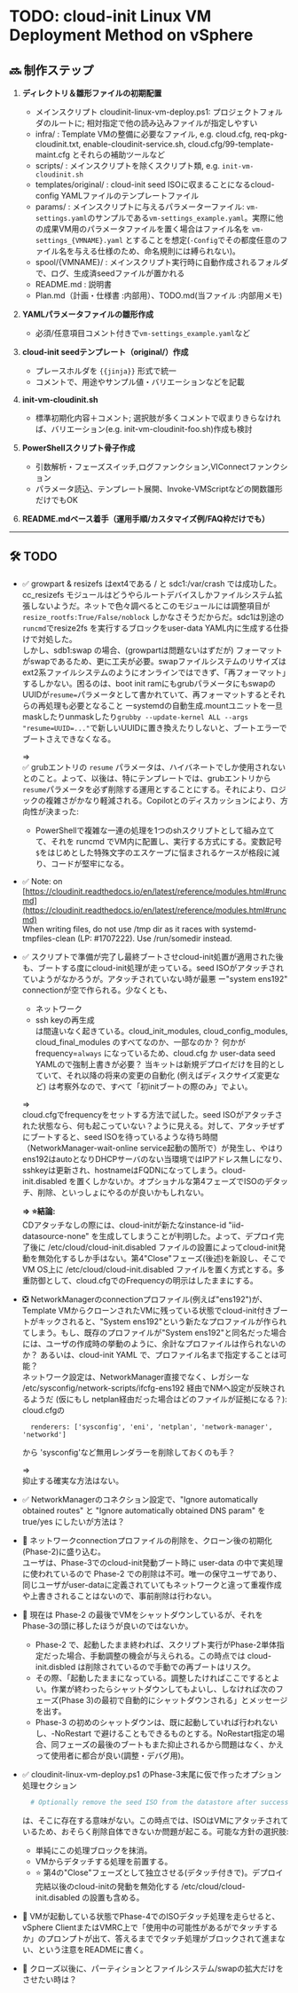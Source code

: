 # TODO: cloud-init Linux VM Deployment Method on vSphere

## 🔜 制作ステップ

1. **ディレクトリ＆雛形ファイルの初期配置**
   - メインスクリプト cloudinit-linux-vm-deploy.ps1:
     プロジェクトフォルダのルートに; 相対指定で他の読み込みファイルが指定しやすい
   - infra/ :
     Template VMの整備に必要なファイル, e.g. cloud.cfg, req-pkg-cloudinit.txt, enable-cloudinit-service.sh, cloud.cfg/99-template-maint.cfg とそれらの補助ツールなど
   - scripts/ :
     メインスクリプトを除くスクリプト類, e.g. `init-vm-cloudinit.sh`
   - templates/original/ :
     cloud-init seed ISOに収まることになるcloud-config YAMLファイルのテンプレートファイル
   - params/ :
     メインスクリプトに与えるパラメーターファイル: `vm-settings.yaml`のサンプルである`vm-settings_example.yaml`。実際に他の成果VM用のパラメータファイルを置く場合はファイル名を `vm-settings_{VMNAME}.yaml` とすることを想定(`-Config`でその都度任意のファイル名を与える仕様のため、命名規則には縛られない)。
   - spool/{VMNAME}/ :
     メインスクリプト実行時に自動作成されるフォルダで、ログ、生成済seedファイルが置かれる
   - README.md : 説明書
   - Plan.md（計画・仕様書 :内部用）、TODO.md(当ファイル :内部用メモ)

2. **YAMLパラメータファイルの雛形作成**
   - 必須/任意項目コメント付きで`vm-settings_example.yaml`など

3. **cloud-init seedテンプレート（original/）作成**
   - プレースホルダを `{{jinja}}` 形式で統一
   - コメントで、用途やサンプル値・バリエーションなどを記載

4. **init-vm-cloudinit.sh**
   - 標準初期化内容＋コメント; 選択肢が多くコメントで収まりきらなければ、バリエーション(e.g. init-vm-cloudinit-foo.sh)作成も検討

5. **PowerShellスクリプト骨子作成**
   - 引数解析・フェーズスイッチ,ログファンクション,VIConnectファンクション
   - パラメータ読込、テンプレート展開、Invoke-VMScriptなどの関数雛形だけでもOK

6. **README.mdベース着手（運用手順/カスタマイズ例/FAQ枠だけでも）**

---

## 🛠️ TODO

- ✅ growpart & resizefs はext4である / と sdc1:/var/crash では成功した。cc_resizefs モジュールはどうやらルートデバイスしかファイルシステム拡張しないようだ。ネットで色々調べるとこのモジュールには調整項目が `resize_rootfs:True/False/noblock` しかなさそうだからだ。sdc1は別途の`runcmd`でresize2fs を実行するブロックをuser-data YAML内に生成する仕掛けで対処した。  
しかし、sdb1:swap の場合、(growpartは問題ないはずだが) フォーマットがswapであるため、更に工夫が必要。swapファイルシステムのリサイズはext2系ファイルシステムのようにオンラインではできず、「再フォーマット」するしかない。困るのは、boot init ramにもgrubパラメータにもswapのUUIDが`resume=`パラメータとして書かれていて、再フォーマットするとそれらの再処理も必要となること ーsystemdの自動生成.mountユニットを一旦maskしたりunmaskしたり`grubby --update-kernel ALL --args "resume=UUID=..."`で新しいUUIDに置き換えたりしないと、ブートエラーでブートさえできなくなる。

  ⇒  
  ✅ grubエントリの `resume` パラメータは、ハイバネートでしか使用されないとのこと。よって、以後は、特にテンプレートでは、grubエントリから`resume`パラメータを必ず削除する運用とすることにする。それにより、ロジックの複雑さがかなり軽減される。Copilotとのディスカッションにより、方向性が決まった:
  - PowerShellで複雑な一連の処理を1つのshスクリプトとして組み立てて、それを runcmd でVM内に配置し、実行する方式にする。変数記号`$`をはじめとした特殊文字のエスケープに悩まされるケースが格段に減り、コードが堅牢になる。

- ✅ Note: on [https://cloudinit.readthedocs.io/en/latest/reference/modules.html#runcmd](https://cloudinit.readthedocs.io/en/latest/reference/modules.html#runcmd)  
  When writing files, do not use /tmp dir as it races with systemd-tmpfiles-clean (LP: #1707222). Use /run/somedir instead.

- ✅ スクリプトで準備が完了し最終ブートさせcloud-init処置が適用された後も、ブートする度にcloud-init処理が走っている。seed ISOがアタッチされていようがなかろうが。アタッチされていない時が最悪 ー"system ens192" connectionが空で作られる。少なくとも、
  - ネットワーク
  - ssh keyの再生成  
  は間違いなく起きている。cloud_init_modules, cloud_config_modules, cloud_final_modules のすべてなのか、一部なのか？ 何かが frequency=`always` になっているため、cloud.cfg か user-data seed YAMLので強制上書きが必要？ 当キットは新規デプロイだけを目的としていて、それ以降の将来の変更の自動化 (例えばディスクサイズ変更など) は考察外なので、すべて「初initブートの際のみ」でよい。

  ⇒  
  cloud.cfgでfrequencyをセットする方法で試した。seed ISOがアタッチされた状態なら、何も起こっていない？ように見える。対して、アタッチぜずにブートすると、seed ISOを待っているような待ち時間（NetworkManager-wait-online service起動の箇所で）が発生し、やはりens192はautoとなりDHCPサーバのない当環境ではIPアドレス無しになり、sshkeyは更新され、hostnameはFQDNになってしまう。cloud-init.disabled を置くしかないか。オプショナルな第4フェーズでISOのデタッチ、削除、といっしょにやるのが良いかもしれない。  

  **⇒ ⭐結論:**  
  CDアタッチなしの際には、cloud-initが新たなinstance-id "iid-datasource-none" を生成してしまうことが判明した。よって、デプロイ完了後に /etc/cloud/cloud-init.disabled ファイルの設置によってcloud-init発動を無効化するしか手はない。第4"Close"フェーズ(後述)を新設し、そこでVM OS上に /etc/cloud/cloud-init.disabled ファイルを置く方式とする。多重防御として、cloud.cfgでのFrequencyの明示はしたままにする。

- ❎ NetworkManagerのconnectionプロファイル(例えば"ens192")が、Template VMからクローンされたVMに残っている状態でcloud-init付きブートがキックされると、"System ens192"という新たなプロファイルが作られてしまう。もし、既存のプロファイルが"System ens192"と同名だった場合には、ユーザの作成時の挙動のように、余計なプロファイルは作られないのか？ あるいは、cloud-init YAML で、プロファイル名まで指定することは可能？  
  ネットワーク設定は、NetworkManager直接でなく、レガシーな /etc/sysconfig/network-scripts/ifcfg-ens192 経由でNMへ設定が反映されるようだ (仮にもし netplan経由だった場合はどのファイルが証拠になる？): cloud.cfgの  
  ```  network:
    renderers: ['sysconfig', 'eni', 'netplan', 'network-manager', 'networkd']
  ```
  から 'sysconfig'など無用レンダラーを削除しておくのも手？

  ⇒  
  抑止する確実な方法はない。

- ✅ NetworkManagerのコネクション設定で、"Ignore automatically obtained routes" と "Ignore automatically obtained DNS param" を true/yes にしたいが方法は？

- 📌 ネットワークconnectionプロファイルの削除を、クローン後の初期化(Phase-2)に盛り込む。  
  ユーザは、Phase-3でのcloud-init発動ブート時に user-data の中で実処理に使われているので Phase-2 での削除は不可。唯一の保守ユーザであり、同じユーザがuser-dataに定義されていてもネットワークと違って重複作成や上書きされることはないので、事前削除は行わない。

- 📌 現在は Phase-2 の最後でVMをシャットダウンしているが、それを Phase-3の頭に移したほうが良いのではないか。  
  - Phase-2 で、起動したまま終われば、スクリプト実行がPhase-2単体指定だった場合、手動調整の機会が与えられる。この時点では cloud-init.disbled は削除されているので手動での再ブートはリスク。
  - その際、「起動したままになっている。調整したければここでするとよい。作業が終わったらシャットダウンしてもよいし、しなければ次のフェーズ(Phase 3)の最初で自動的にシャットダウンされる」とメッセージを出す。
  - Phase-3 の初めのシャットダウンは、既に起動していれば行われないし、-NoRestart で避けることもできるものとする。NoRestart指定の場合、同フェーズの最後のブートもまた抑止されるから問題はなく、かえって使用者に都合が良い(調整・デバグ用)。

- ✅ cloudinit-linux-vm-deploy.ps1 のPhase-3末尾に仮で作ったオプション処理セクション  
  ```powershell
    # Optionally remove the seed ISO from the datastore after successful attach IF AND ONLY IF requested in parameters.
  ```
  は、そこに存在する意味がない。この時点では、ISOはVMにアタッチされているため、おそらく削除自体できないか問題が起こる。可能な方針の選択肢:  
  - 単純にこの処理ブロックを抹消。
  - VMからデタッチする処理を前置する。
  - ⭐ 第4の"Close"フェーズとして独立させる(デタッチ付きで)。デプロイ完結以後のcloud-initの発動を無効化する /etc/cloud/cloud-init.disabled の設置も含める。

- 📌 VMが起動している状態でPhase-4でのISOデタッチ処理を走らせると、vSphere ClientまたはVMRC上で「使用中の可能性があるがでタッチするか」のプロンプトが出て、答えるまででタッチ処理がブロックされて進まない、という注意をREADMEに書く。

- 📌 クローズ以後に、パーティションとファイルシステム/swapの拡大だけをさせたい時は？

